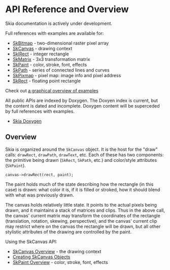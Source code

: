 API Reference and Overview
==========================

Skia documentation is actively under development.

Full references with examples are available for:

*  [SkBitmap](/user/api/SkBitmap_Reference) - two-dimensional raster pixel array
*  [SkCanvas](/user/api/SkCanvas_Reference) - drawing context
*  [SkIRect](/user/api/SkIRect_Reference) - integer rectangle
*  [SkMatrix](/user/api/SkMatrix_Reference) - 3x3 transformation matrix
*  [SkPaint](/user/api/SkPaint_Reference) - color, stroke, font, effects
*  [SkPath](/user/api/SkPath_Reference) - series of connected lines and curves
*  [SkPixmap](/user/api/SkPixmap_Reference) - pixel map: image info and pixel address
*  [SkRect](/user/api/SkRect_Reference) - floating point rectangle

Check out [a graphical overview of examples](api/catalog.htm)

All public APIs are indexed by Doxygen. The Doxyen index is current, but the
content is dated and incomplete. Doxygen content will be superceded by 
full references with examples.

*   [Skia Doxygen](http://skia-doc.commondatastorage.googleapis.com/doxygen/doxygen/html/index.html)

## Overview

Skia is organized around the `SkCanvas` object. It is the host for the
"draw" calls: `drawRect`, `drawPath`, `drawText`, etc. Each of these
has two components: the primitive being drawn (`SkRect`, `SkPath`, etc.)
and color/style attributes (`SkPaint`).

<!--?prettify lang=cc?-->

    canvas->drawRect(rect, paint);

The paint holds much of the state describing how the rectangle (in
this case) is drawn: what color it is, if it is filled or stroked, how
it should blend with what was previously drawn.

The canvas holds relatively little state. It points to the actual
pixels being drawn, and it maintains a stack of matrices and
clips. Thus in the above call, the canvas' current matrix may
transform the coordinates of the rectangle (translation, rotation,
skewing, perspective), and the canvas' current clip may restrict where
on the canvas the rectangle will be drawn, but all other stylistic
attributes of the drawing are controlled by the paint.

Using the SkCanvas API:

*  [SkCanvas Overview](/user/api/skcanvas_overivew) - the drawing context
*  [Creating SkCanvas Objects](/user/api/creating_skcanvas)
*  [SkPaint Overview](/user/api/skpaint_overview) - color, stroke, font, effects
